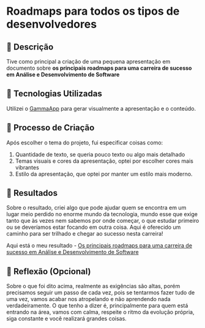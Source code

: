# Roadmaps para todos os tipos de desenvolvedores

## 📒 Descrição
Tive como principal a criação de uma pequena apresentação em documento sobre <b>os principais roadmaps para uma carreira de sucesso em Análise e Desenvolvimento de Software</b>

## 🤖 Tecnologias Utilizadas
Utilizei o [GammaApp](https://gamma.app/) para gerar visualmente a apresentação e o conteúdo.
## 🧐 Processo de Criação
Após escolher o tema do projeto, fui especificar coisas como:
1. Quantidade de texto, se queria pouco texto ou algo mais detalhado
2. Temas visuais e cores da apresentação, optei por escolher cores mais vibrantes
3. Estilo da apresentação, que optei por manter um estilo mais moderno.

## 🚀 Resultados
Sobre o resultado, criei algo que pode ajudar quem se encontra em um lugar meio perdido no enorme mundo da tecnologia, mundo esse que exige tanto que às vezes nem sabemos por onde começar, o que estudar primeiro ou se deveríamos estar focando em outra coisa. Aqui é oferecido um caminho para ser trilhado e chegar ao sucesso nesta carreira!

Aqui está o meu resultado - [Os principais roadmaps para uma carreira de sucesso em Análise e Desenvolvimento de Software](exemplos/Planejamento-de-Carreira-em-Analise-e-Desenvolvimento-de-Software.pdf)

## 💭 Reflexão (Opcional)
Sobre o que foi dito acima, realmente as exigências são altas, porém precisamos seguir um passo de cada vez, pois se tentarmos fazer tudo de uma vez, vamos acabar nos atropelando e não aprendendo nada verdadeiramente. O que tenho a dizer é, principalmente para quem está entrando na área, vamos com calma, respeite o ritmo da evolução própria, siga constante e você realizará grandes coisas.
